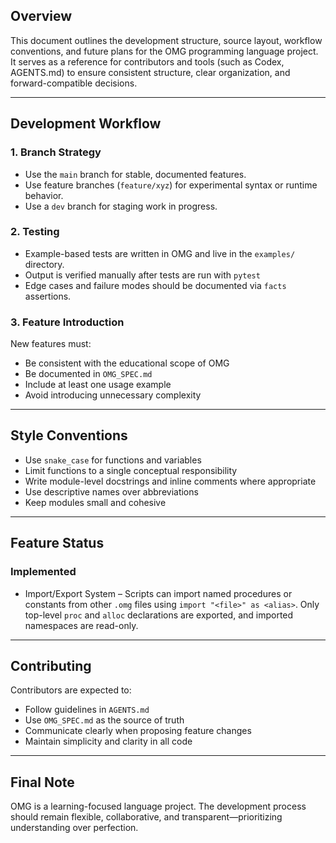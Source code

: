 ## Overview

This document outlines the development structure, source layout, workflow conventions, and future plans for the OMG programming language project. It serves as a reference for contributors and tools (such as Codex, AGENTS.md) to ensure consistent structure, clear organization, and forward-compatible decisions.

---

## Development Workflow

### 1. Branch Strategy

* Use the `main` branch for stable, documented features.
* Use feature branches (`feature/xyz`) for experimental syntax or runtime behavior.
* Use a `dev` branch for staging work in progress.

### 2. Testing

* Example-based tests are written in OMG and live in the `examples/` directory.
* Output is verified manually after tests are run with `pytest`
* Edge cases and failure modes should be documented via `facts` assertions.

### 3. Feature Introduction

New features must:

* Be consistent with the educational scope of OMG
* Be documented in `OMG_SPEC.md`
* Include at least one usage example
* Avoid introducing unnecessary complexity

---

## Style Conventions

* Use `snake_case` for functions and variables
* Limit functions to a single conceptual responsibility
* Write module-level docstrings and inline comments where appropriate
* Use descriptive names over abbreviations
* Keep modules small and cohesive

---

## Feature Status

### Implemented

* Import/Export System – Scripts can import named procedures or constants from other `.omg` files using `import "<file>" as <alias>`. Only top-level `proc` and `alloc` declarations are exported, and imported namespaces are read-only.

---

## Contributing

Contributors are expected to:

* Follow guidelines in `AGENTS.md`
* Use `OMG_SPEC.md` as the source of truth
* Communicate clearly when proposing feature changes
* Maintain simplicity and clarity in all code

---

## Final Note

OMG is a learning-focused language project. The development process should remain flexible, collaborative, and transparent—prioritizing understanding over perfection.
